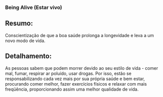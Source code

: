 ### Being Alive (Estar vivo)

## Resumo:
Conscientização de que a boa saúde prolonga a longevidade e leva a um novo modo de vida.

## Detalhamento: 
As pessoas sabem que podem morrer devido ao seu estilo de vida - comer mal, fumar, respirar ar poluído, usar drogas. Por isso, estão se responsabilizando cada vez mais por sua própria saúde e bem estar, procurando comer melhor, fazer exercícios físicos e relaxar com mais freqüência, proporcionando assim uma melhor qualidade de vida.